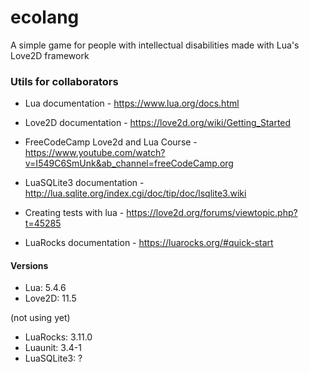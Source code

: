 # ecolang
A simple game for people with intellectual disabilities made with Lua's Love2D framework

### Utils for collaborators
- Lua documentation - https://www.lua.org/docs.html
- Love2D documentation - https://love2d.org/wiki/Getting_Started
- FreeCodeCamp Love2d and Lua Course - https://www.youtube.com/watch?v=I549C6SmUnk&ab_channel=freeCodeCamp.org

- LuaSQLite3 documentation - http://lua.sqlite.org/index.cgi/doc/tip/doc/lsqlite3.wiki
- Creating tests with lua - https://love2d.org/forums/viewtopic.php?t=45285
- LuaRocks documentation - https://luarocks.org/#quick-start

#### Versions
- Lua:    5.4.6  
- Love2D: 11.5

(not using yet)
- LuaRocks:   3.11.0
- Luaunit:    3.4-1
- LuaSQLite3: ?
